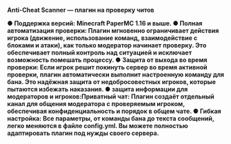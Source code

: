 <b>Anti-Cheat Scanner — плагин на проверку читов<b>

​● <b>Поддержка версий:<b>
 Minecraft PaperMC 1.16 и выше.
​● <b>Полная автоматизация проверки:<b> 
 Плагин мгновенно ограничивает действия игрока (движение, использование команд, взаимодействие с блоками и атаки), как только модератор начинает проверку. Это обеспечивает полный контроль над ситуацией и исключает возможность помешать процессу.
​● <b>Защита от выхода во время проверки:<b> 
 Если игрок решит покинуть сервер во время активной проверки, плагин автоматически выполнит настроенную команду для бана. Это надёжная защита от недобросовестных игроков, которые пытаются избежать наказания.
​● защита информации для модераторов и игроков:<b>
​Приватный чат: Плагин создаёт отдельный канал для общения модератора с проверяемым игроком, обеспечивая конфиденциальность и порядок в общем чате.
​● <b>Гибкая настройка:<b> Все параметры, от команды бана до текста сообщений, легко меняются в файле config.yml. Вы можете полностью адаптировать плагин под нужды своего сервера.
